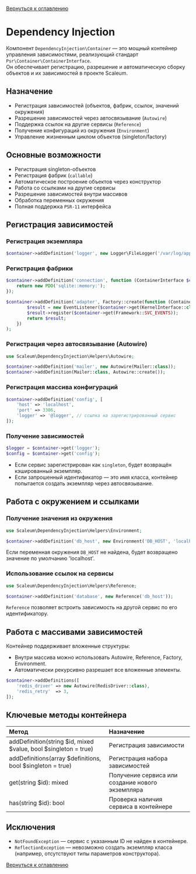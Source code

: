 [Вернуться к оглавлению](../index.md)
# Dependency Injection

Компонент `DependencyInjection\Container` — это мощный контейнер управления зависимостями, реализующий стандарт `Psr\Container\ContainerInterface`.  
Он обеспечивает регистрацию, разрешение и автоматическую сборку объектов и их зависимостей в проекте Scaleum.


## Назначение

- Регистрация зависимостей (объектов, фабрик, ссылок, значений окружения)
- Разрешение зависимостей через автосвязывание (`Autowire`)
- Поддержка ссылок на другие сервисы (`Reference`)
- Получение конфигураций из окружения (`Environment`)
- Управление жизненным циклом объектов (singleton/factory)

## Основные возможности

- Регистрация singleton-объектов
- Регистрация фабрик (`callable`)
- Автоматическое построение объектов через конструктор
- Работа со ссылками на другие сервисы
- Разрешение зависимостей внутри массивов
- Обработка переменных окружения
- Полная поддержка `PSR-11` интерфейса

## Регистрация зависимостей

### Регистрация экземпляра

```php
$container->addDefinition('logger', new Logger\FileLogger('/var/log/app.log'));
```

### Регистрация фабрики
```php
$container->addDefinition('connection', function (ContainerInterface $container) {
    return new PDO('sqlite::memory:');
});

$container->addDefinition('adapter', Factory::create(function (ContainerInterface $container) {
        $result = new EventListener($container->get(KernelInterface::class));
        $result->register($container->get(Framework::SVC_EVENTS));
        return $result;
    })
);
```

### Регистрация через автосвязывание (Autowire)
```php
use Scaleum\DependencyInjection\Helpers\Autowire;

$container->addDefinition('mailer', new Autowire(Mailer::class));
$container->addDefinition(Mailer::class, Autowire::create());
```

### Регистрация массива конфигураций
```php
$container->addDefinition('config', [
    'host' => 'localhost',
    'port' => 3306,
    'logger' => '@logger', // ссылка на зарегистрированный сервис
]);
```

### Получение зависимостей
```php
$logger = $container->get('logger');
$config = $container->get('config');
```
- Если сервис зарегистрирован как `singleton`, будет возвращён кэшированный экземпляр.
- Если запрошенный идентификатор — это имя класса, контейнер попытается создать экземпляр через автосвязывание.

## Работа с окружением и ссылками

### Получение значения из окружения
```php
use Scaleum\DependencyInjection\Helpers\Environment;

$container->addDefinition('db_host', new Environment('DB_HOST', 'localhost'));
```
Если переменная окружения `DB_HOST` не найдена, будет возвращено значение по умолчанию 'localhost'.

### Использование ссылок на сервисы
```php
use Scaleum\DependencyInjection\Helpers\Reference;

$container->addDefinition('database', new Reference('db_host'));
```
`Reference` позволяет встроить зависимость на другой сервис по его идентификатору.

## Работа с массивами зависимостей
Контейнер поддерживает вложенные структуры:  
- Внутри массива можно использовать Autowire, Reference, Factory, Environment.
- Автоматически рекурсивно разрешает все вложенные элементы.
```php
$container->addDefinitions([
    'redis_driver' => new Autowire(RedisDriver::class),
    'redis_retry'  => 3,
]);
```

## Ключевые методы контейнера
| Метод | Назначение |
|:------|:-----------|
| addDefinition(string $id, mixed $value, bool $singleton = true) | Регистрация зависимости |
| addDefinitions(array $definitions, bool $singleton = true) | Регистрация набора зависимостей |
| get(string $id): mixed | Получение сервиса или создание нового экземпляра |
| has(string $id): bool | Проверка наличия сервиса в контейнере |


## Исключения
- `NotFoundException` — сервис с указанным ID не найден в контейнере.
- `ReflectionException` — невозможно создать экземпляр класса (например, отсутствуют типы параметров конструктора).

[Вернуться к оглавлению](../index.md)